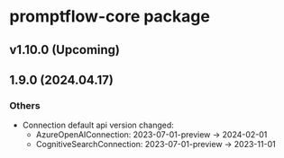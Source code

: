 # promptflow-core package

## v1.10.0 (Upcoming)

## 1.9.0 (2024.04.17)

### Others
- Connection default api version changed:
  - AzureOpenAIConnection: 2023-07-01-preview -> 2024-02-01
  - CognitiveSearchConnection: 2023-07-01-preview -> 2023-11-01

